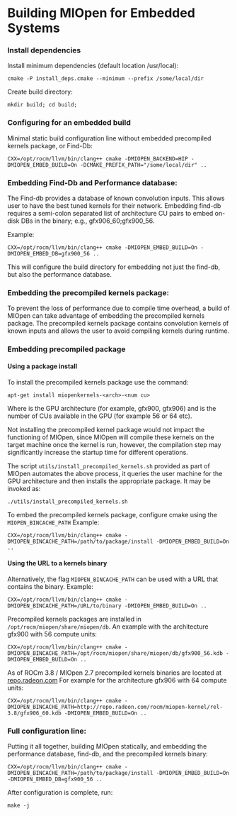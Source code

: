 
Building MIOpen for Embedded Systems
====================================



### Install dependencies
Install minimum dependencies (default location /usr/local):
```
cmake -P install_deps.cmake --minimum --prefix /some/local/dir
```

Create build directory:
```
mkdir build; cd build;
```

### Configuring for an embedded build
Minimal static build configuration line without embedded precompiled kernels package, or Find-Db:
```
CXX=/opt/rocm/llvm/bin/clang++ cmake -DMIOPEN_BACKEND=HIP -DMIOPEN_EMBED_BUILD=On -DCMAKE_PREFIX_PATH="/some/local/dir" ..
```

### Embedding Find-Db and Performance database:
The Find-db provides a database of known convolution inputs. This allows user to have the best tuned kernels for their network. Embedding find-db requires a semi-colon separated list of architecture CU pairs to embed on-disk DBs in the binary; e.g., gfx906_60;gfx900_56.

Example:
```
CXX=/opt/rocm/llvm/bin/clang++ cmake -DMIOPEN_EMBED_BUILD=On -DMIOPEN_EMBED_DB=gfx900_56 ..
```

This will configure the build directory for embedding not just the find-db, but also the performance database. 

### Embedding the precompiled kernels package:
To prevent the loss of performance due to compile time overhead, a build of MIOpen can take advantage of embedding the precompiled kernels package. The precompiled kernels package contains convolution kernels of known inputs and allows the user to avoid compiling kernels during runtime.

### Embedding precompiled package

#### Using a package install
To install the precompiled kernels package use the command:
```
apt-get install miopenkernels-<arch>-<num cu>
```
Where <arch> is the GPU architecture (for example, gfx900, gfx906) and <num cu> is the number of CUs available in the GPU (for example 56 or 64 etc).

Not installing the precompiled kernel package would not impact the functioning of MIOpen, since MIOpen will compile these kernels on the target machine once the kernel is run, however, the compilation step may significantly increase the startup time for different operations.

The script `utils/install_precompiled_kernels.sh` provided as part of MIOpen automates the above process, it queries the user machine for the GPU architecture and then installs the appropriate package. It may be invoked as:
```
./utils/install_precompiled_kernels.sh
```

To embed the precompiled kernels package, configure cmake using the `MIOPEN_BINCACHE_PATH`
Example:
```
CXX=/opt/rocm/llvm/bin/clang++ cmake -DMIOPEN_BINCACHE_PATH=/path/to/package/install -DMIOPEN_EMBED_BUILD=On .. 
```

#### Using the URL to a kernels binary 
Alternatively, the flag `MIOPEN_BINCACHE_PATH` can be used with a URL that contains the binary.
Example:
```
CXX=/opt/rocm/llvm/bin/clang++ cmake -DMIOPEN_BINCACHE_PATH=/URL/to/binary -DMIOPEN_EMBED_BUILD=On .. 
```

Precompiled kernels packages are installed in `/opt/rocm/miopen/share/miopen/db`.
An example with the architecture gfx900 with 56 compute units:
```
CXX=/opt/rocm/llvm/bin/clang++ cmake -DMIOPEN_BINCACHE_PATH=/opt/rocm/miopen/share/miopen/db/gfx900_56.kdb -DMIOPEN_EMBED_BUILD=On .. 
```


As of ROCm 3.8 / MIOpen 2.7 precompiled kernels binaries are located at [repo.radeon.com](http://repo.radeon.com/rocm/miopen-kernel/)
For example for the architecture gfx906 with 64 compute units:
```
CXX=/opt/rocm/llvm/bin/clang++ cmake -DMIOPEN_BINCACHE_PATH=http://repo.radeon.com/rocm/miopen-kernel/rel-3.8/gfx906_60.kdb -DMIOPEN_EMBED_BUILD=On .. 
```

### Full configuration line:
Putting it all together, building MIOpen statically, and embedding the performance database, find-db, and the precompiled kernels binary:
```
CXX=/opt/rocm/llvm/bin/clang++ cmake -DMIOPEN_BINCACHE_PATH=/path/to/package/install -DMIOPEN_EMBED_BUILD=On -DMIOPEN_EMBED_DB=gfx900_56 .. 
```

After configuration is complete, run:
```
make -j
```





